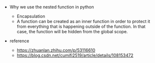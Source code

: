 - Why we use the nested function in python
    - Encapsulation
    - A function can be created as an inner function in order to protect it from everything that is happening outside of the function. In that case, the function will be hidden from the global scope. 

- reference 
    - https://zhuanlan.zhihu.com/p/53116610
    - https://blog.csdn.net/cumifi2519/article/details/108153472